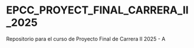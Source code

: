 # EPCC_PROYECT_FINAL_CARRERA_II_2025
Repositorio para el curso de Proyecto Final de Carrera II 2025 - A
